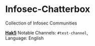 # Infosec-Chatterbox
Collection of Infosec Communities


[__Hak5__](https://discord.gg/3NEpe65yqY)
Notable Channels:  `#test-channel`,\
Language: English

